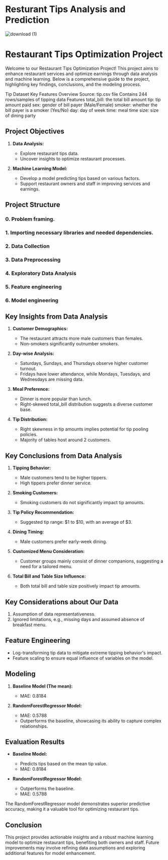 # Resturant Tips Analysis and Prediction
![download (1)](https://github.com/Abdallahelraey/Tip-prediction/assets/101267806/f6b5abbe-0d67-4e5c-b5b6-171084f30340)


# Restaurant Tips Optimization Project

Welcome to our Restaurant Tips Optimization Project! This project aims to enhance restaurant services and optimize earnings through data analysis and machine learning. Below is a comprehensive guide to the project, highlighting key findings, conclusions, and the modeling process.

Tip Dataset Key Features
Overview
Source: tip.csv file
Contains 244 rows/samples of tipping data
Features
total_bill: the total bill amount
tip: tip amount paid
sex: gender of bill payer (Male/Female)
smoker: whether the bill payer is a smoker (Yes/No)
day: day of week
time: meal time
size: size of dining party

## Project Objectives

1. **Data Analysis:**
   - Explore restaurant tips data.
   - Uncover insights to optimize restaurant processes.

2. **Machine Learning Model:**
   - Develop a model predicting tips based on various factors.
   - Support restaurant owners and staff in improving services and earnings.

## Project Structure

### 0. Problem framing.
### 1. Importing necessary libraries and needed dependencies.
### 2. Data Collection
### 3. Data Preprocessing
### 4. Exploratory Data Analysis
### 5. Feature engineering
### 6. Model engineering



## Key Insights from Data Analysis

1. **Customer Demographics:**
   - The restaurant attracts more male customers than females.
   - Non-smokers significantly outnumber smokers.

2. **Day-wise Analysis:**
   - Saturdays, Sundays, and Thursdays observe higher customer turnout.
   - Fridays have lower attendance, while Mondays, Tuesdays, and Wednesdays are missing data.

3. **Meal Preference:**
   - Dinner is more popular than lunch.
   - Right-skewed total_bill distribution suggests a diverse customer base.

4. **Tip Distribution:**
   - Right skewness in tip amounts implies potential for tip pooling policies.
   - Majority of tables host around 2 customers.

## Key Conclusions from Data Analysis

1. **Tipping Behavior:**
   - Male customers tend to be higher tippers.
   - High tippers prefer dinner service.

2. **Smoking Customers:**
   - Smoking customers do not significantly impact tip amounts.

3. **Tip Policy Recommendation:**
   - Suggested tip range: $1 to $10, with an average of $3.

4. **Dining Timing:**
   - Male customers prefer early-week dining.

5. **Customized Menu Consideration:**
   - Customer groups mainly consist of dinner companions, suggesting a need for a tailored menu.

6. **Total Bill and Table Size Influence:**
   - Both total bill and table size positively impact tip amounts.

## Key Considerations about Our Data

1. Assumption of data representativeness.
2. Ignored limitations, e.g., missing days and assumed absence of breakfast menu.

## Feature Engineering

- Log-transforming tip data to mitigate extreme tipping behavior's impact.
- Feature scaling to ensure equal influence of variables on the model.

## Modeling

1. **Baseline Model (The mean):**
   - MAE: 0.8184

2. **RandomForestRegressor Model:**
   - MAE: 0.5788
   - Outperforms the baseline, showcasing its ability to capture complex relationships.

## Evaluation Results

- **Baseline Model:**
  - Predicts tips based on the mean tip value.
  - MAE: 0.8184

- **RandomForestRegressor Model:**
  - Outperforms the baseline.
  - MAE: 0.5788

The RandomForestRegressor model demonstrates superior predictive accuracy, making it a valuable tool for optimizing restaurant tips.

## Conclusion

This project provides actionable insights and a robust machine learning model to optimize restaurant tips, benefiting both owners and staff. Future improvements may involve refining data assumptions and exploring additional features for model enhancement.
